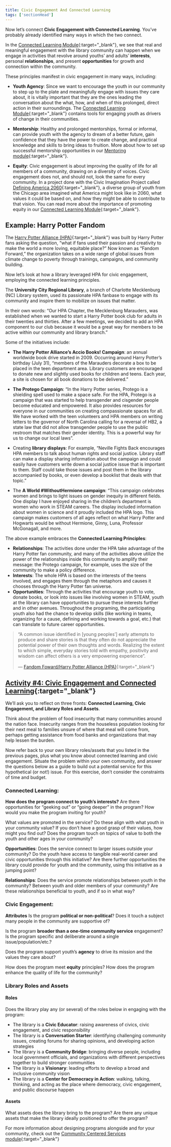 ```yaml
---
title: Civic Engagement And Connected Learning
tags: ['sectionHead']
---
```


Now let’s connect **Civic Engagement with Connected Learning**. You’ve probably already identified many ways in which the two connect. 

In the [Connected Learning Module](https://connectedlib.github.io/course-in-a-box//modules/basics/){:target="_blank"}, we see that real and meaningful engagement with the library community can happen when we engage in activities that revolve around youths’ and adults’ **interests**, personal **relationships**, and present **opportunities** for growth and connection within the community.

These principles manifest in civic engagement in many ways, including: 

* **Youth Agency**: Since we want to encourage the youth in our community to step up to the plate and meaningfully engage with issues they care about, it is vitally important that they are the ones leading the conversation about the what, how, and when of this prolonged, direct action in their surroundings. The [Connected Learning Module](https://connectedlib.github.io/course-in-a-box//modules/basics/){:target="_blank"} contains tools for engaging youth as drivers of change in their communities.

* **Mentorship**: Healthy and prolonged mentorships, formal or informal, can provide youth with the agency to dream of a better future, gain confidence that they have the power to create change, and practical knowledge and skills to bring ideas to fruition. More about how to set up successful mentorship opportunities in our [Mentoring module](https://connectedlib.github.io/course-in-a-box//modules/mentoring/){:target="_blank"}.

* **Equity**: Civic engagement is about improving the quality of life for all members of a community, drawing on  a diversity of voices. Civic engagement does not, and should not, look the same for every community.  In a project done with the Civic Imagination Project called [Defining America 2060](https://www.civicimaginationproject.org/defining-american-2060){:target="_blank"}, a diverse group of youth from the Chicago area imagined what America might look like in 2060, what values it could be based on, and how they might be able to contribute to that vision. You can read more about the importance of promoting equity in our [Connected Learning Module](https://connectedlib.github.io/course-in-a-box//modules/basics/){:target="_blank"}.

## Example: Harry Potter Fandom
The [Harry Potter Alliance (HPA)](https://fandomforward.org/){:target="_blank"} was built by Harry Potter fans asking the question, “what if fans used their passion and creativity to make the world a more loving, equitable place?” Now known as “Fandom Forward,” the organization takes on a wide range of global issues from climate change to poverty through trainings, campaigns, and community building. 

Now let’s look at how a library leveraged HPA for civic engagement, employing the connected learning principles.

The **University City Regional Library**, a branch of Charlotte Mecklenburg (NC) Library system, used its passionate HPA fanbase to engage with its community and inspire them to mobilize on issues that matter. 

In their own words:
“Our HPA Chapter, the Mecklenburg Marauders, was established when we wanted to start a Harry Potter book club for adults in their twenties and thirties. After a few meetings, we decided to add an HPA component to our club because it would be a great way for members to be active within our community and library branch.” 

Some of the initiatives include: 

* **The Harry Potter Alliance’s Accio Books! Campaign**: an annual worldwide book drive started in 2009. Occurring around Harry Potter’s birthday (July 31), “members of the Marauders decorate a box to be placed in the teen department area. Library customers are encouraged to donate new and slightly used books for children and teens. Each year, a site is chosen for all book donations to be delivered.”

* **The Protego Campaign**: “In the Harry Potter series, Protego is a shielding spell used to make a space safe. For the HPA, Protego is a campaign that was started to help transgender and cisgender people become educated and empowered. It also provides resources for everyone in our communities on creating compassionate spaces for all. We have worked with the teen volunteers and HPA members on writing letters to the governor of North Carolina calling for a reversal of HB2, a state law that did not allow transgender people to use the public restroom that matches their gender identity. This is a powerful way for us to change our local laws”.


* Creating **library displays**: For example, “Neville Fights Back encourages HPA members to talk about human rights and social justice. Library staff can make a display sharing information about the campaign and could easily have customers write down a social justice issue that is important to them. Staff could take those issues and post them in the library accompanied by books, or even develop a booklist that deals with that topic.”


* The **A World #WithoutHermione campaign**: “This campaign celebrates women and brings to light issues on gender inequity in different fields. One display I have enjoyed sharing in the children’s department is women who work in STEAM careers. The display included information about women in science and it proudly included the HPA logo. This campaign makes customers of all ages reflect on what Harry Potter and Hogwarts would be without Hermione, Ginny, Luna, Professor McGonagall, and more.

The above example embraces the **Connected Learning Principles**:

* **Relationships**: The activities done under the HPA take advantage of the Harry Potter fan community, and many of the activities above utilize the power of the relationships inside this community to amplify their message: the Protego campaign, for example, uses the size of the community to make a policy difference.
* **Interests**: The whole HPA is based on the interests of the teens involved, and engages them through the metaphors and causes it chooses through the Harry Potter fan universe.
* **Opportunities**: Through the activities that encourage youth to vote, donate books, or look into issues like involving women in STEAM, youth at the library can have opportunities to pursue these interests further and in other avenues. Throughout the programing, the participating youth also had the chance to develop skills (like working in teams, organizing for a cause, defining and working towards a goal, etc.) that can translate to future career opportunities.

> “A common issue identified in [young peoples’] early attempts to produce and share stories is that they often do not appreciate the potential power of their own thoughts and words. Realizing the extent to which simple, everyday stories told with empathy, positivity and wisdom can affect others is a very empowering experience”. <br/><br/>— [Fandom Foward/Harry Potter Alliance (HPA)](https://fandomforward.org/){:target="_blank"}

## [Activity #4: Civic Engagement and Connected Learning](https://docs.google.com/document/d/1uPmhiT61et6bkAChEcgjCZPWVTGtgmdrK6o7MoNqlvU/edit#bookmark=id.xx740wy55fd3){:target="_blank"}

We’ll ask you to reflect on three fronts: **Connected Learning, Civic Engagement, and Library Roles and Assets**. 

Think about the problem of food insecurity that many communities around the nation face. Insecurity ranges from the houseless population looking for their next meal to families unsure of where that meal will come from, perhaps getting assistance from food banks and organizations that may help lessen the burden.

Now refer back to your own library roles/assets that you listed in the previous pages, plus what you know about connected learning and civic engagement. Situate the problem within your own community, and answer the questions below as a guide to build out a potential service for this hypothetical (or not!) issue. For this exercise, don’t consider the constraints of time and budget. 

### Connected Learning:

**How does the program connect to youth’s interests?** 
Are there opportunities for “geeking out” or “going deeper” in the program?  How would you make the program inviting for youth? 

What values are promoted in the service? Do these align with what youth in your community value? If you don’t have a good grasp of their values, how might you find out? Does the program touch on topics of value to both the youth and other ages in your community? 


**Opportunities**:
Does the service connect to larger issues outside your community? Do the youth have access to tangible real-world career and civic opportunities through this initiative? Are there further opportunities the library could provide for youth and the community, using this initiative as a jumping point?

**Relationships**:
Does the service promote relationships between youth in the community? Between youth and older members of your community? Are these relationships beneficial to youth, and if so in what way?


### Civic Engagement:
**Attributes**
Is the program **political or non-political**? Does it touch a subject many people in the community are supportive of? 


Is the program **broader than a one-time community service** engagement? Is the program specific and deliberate around a single issue/population/etc.?


Does the program support youth’s **agency** to drive its mission and the values they care about?


How does the program meet **equity** principles? How does the program enhance the quality of life for the community?

### Library Roles and Assets
#### Roles

Does the library play any (or several) of the roles below in engaging with the program:
* The library is a **Civic Educator**: raising awareness of civics, civic engagement, and civic responsibility 
* The library is a **Conversation Starter**: identifying challenging community issues, creating forums for sharing opinions, and developing action strategies 
* The library is a **Community Bridge**: bringing diverse people, including local government officials, and organizations with different perspectives together to build stronger communities 
* The library is a **Visionary**: leading efforts to develop a broad and inclusive community vision 
* The library is a **Center for Democracy in Action**: walking, talking, thinking, and acting as the place where democracy, civic engagement, and public discourse happen

#### Assets
What assets does the library bring to the program? Are there any unique assets that make the library ideally positioned to offer the program? 

For more information about designing programs alongside and for your community, check out the [Community Centered Services module](https://connectedlib.github.io/course-in-a-box//modules/community-centered/){:target="_blank"}
